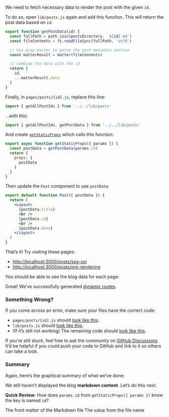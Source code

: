 We need to fetch necessary data to render the post with the given `id`.

To do so, open `lib/posts.js` again and add this function. This will return the post data based on `id`:

```jsx
export function getPostData(id) {
  const fullPath = path.join(postsDirectory, `${id}.md`)
  const fileContents = fs.readFileSync(fullPath, 'utf8')

  // Use gray-matter to parse the post metadata section
  const matterResult = matter(fileContents)

  // Combine the data with the id
  return {
    id,
    ...matterResult.data
  }
}
```

Finally, in `pages/posts/[id].js`, replace this line:

```js
import { getAllPostIds } from '../../lib/posts'
```

…with this:

```js
import { getAllPostIds, getPostData } from '../../lib/posts'
```

And create [`getStaticProps`](https://www.nextjs.cn/docs/basic-features/data-fetching#getstaticprops-static-generation) which calls this function:

```jsx
export async function getStaticProps({ params }) {
  const postData = getPostData(params.id)
  return {
    props: {
      postData
    }
  }
}
```

Then update the `Post` component to use `postData`:

```jsx
export default function Post({ postData }) {
  return (
    <Layout>
      {postData.title}
      <br />
      {postData.id}
      <br />
      {postData.date}
    </Layout>
  )
}
```

That’s it! Try visiting these pages:

+   [http://localhost:3000/posts/ssg-ssr](http://localhost:3000/posts/ssg-ssr)
+   [http://localhost:3000/posts/pre-rendering](http://localhost:3000/posts/pre-rendering)

You should be able to see the blog data for each page:

Great! We’ve successfully generated [dynamic routes](https://www.nextjs.cn/docs/routing/dynamic-routes).

### Something Wrong?

If you come across an error, make sure your files have the correct code:

+   `pages/posts/[id].js` should [look like this](https://github.com/vercel/next-learn-starter/blob/master/dynamic-routes-step-1/pages/posts/%5Bid%5D.js).
+   `lib/posts.js` should [look like this](https://github.com/vercel/next-learn-starter/blob/master/dynamic-routes-step-1/lib/posts.js).
+   (If it’s still not working) The remaining code should [look like this](https://github.com/vercel/next-learn-starter/tree/master/dynamic-routes-step-1).

If you’re still stuck, feel free to ask the community on [GitHub Discussions](https://github.com/vercel/next.js/discussions). It’d be helpful if you could push your code to GitHub and link to it so others can take a look.

### Summary

Again, here’s the graphical summary of what we’ve done:

We still haven’t displayed the blog **markdown content**. Let’s do this next.

**Quick Review**: How does `params.id` from `getStaticProps({ params })` know the key is named `id`?

The front matter of the Markdown file The value from the file name